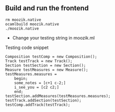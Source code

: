 ## Build and run the frontend
```
rm moozik.native
ocamlbuild moozik.native
./moozik.native 
```
- Change your testing string in moozik.ml

Testing code snippet
```
Composition testComp = new Composition();
Track testTrack = new Track();
Section testSection = new Section();
Measure testMeasures = new Measure();
testMeasures.measures = 
	begin; 
	some_notes = [c+1 c-2;]
	i_see_you = [c2 c2;]
	end;
testSection.addMeasures(testMeasures.measures);
testTrack.addSection(testSection);
testComp.addTrack(testTrack);
```

